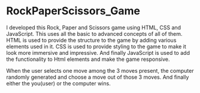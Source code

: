 # RockPaperScissors_Game
I developed this Rock, Paper and Scissors game using HTML, CSS and JavaScript. This uses all the basic to advanced concepts of all of them. HTML is used to provide the structure to the game by adding various elements used in it. CSS is used to provide styling to the game to make it look more immersive and impressive. And finally JavaScript is used to add the functionality to Html elements and make the game responsive.

When the user selects one move among the 3 moves present, the computer randomly generated and choose a move out of those 3 moves. And finally either the you(user) or the computer wins.
